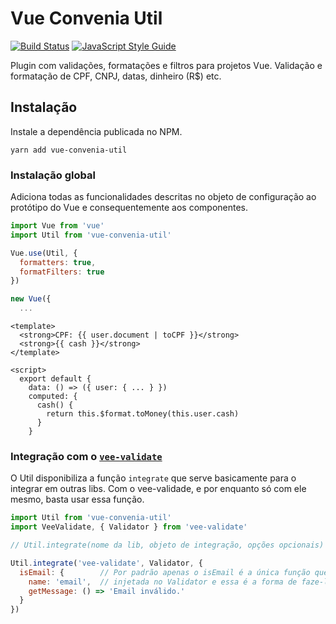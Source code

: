 # Vue Convenia Util

[![Build Status][badge-0]][link-0]
[![JavaScript Style Guide][badge-1]][link-1]

Plugin com validações, formatações e filtros para projetos Vue. Validação e
formatação de CPF, CNPJ, datas, dinheiro (R$) etc.

## Instalação

Instale a dependência publicada no NPM.

```shell
yarn add vue-convenia-util
```

### Instalação global

Adiciona todas as funcionalidades descritas no objeto de configuração ao
protótipo do Vue e consequentemente aos componentes.

```js
import Vue from 'vue'
import Util from 'vue-convenia-util'

Vue.use(Util, {
  formatters: true,
  formatFilters: true
})

new Vue({
  ...
```

```vue
<template>
  <strong>CPF: {{ user.document | toCPF }}</strong>
  <strong>{{ cash }}</strong>
</template>

<script>
  export default {
    data: () => ({ user: { ... } })
    computed: {
      cash() {
        return this.$format.toMoney(this.user.cash)
      }
    }
```

### Integração com o [`vee-validate`](https://github.com/baianat/vee-validate)

O Util disponibiliza a função `integrate` que serve basicamente para o integrar
em outras libs. Com o vee-validade, e por enquanto só com ele mesmo, basta usar
essa função.

```js
import Util from 'vue-convenia-util'
import VeeValidate, { Validator } from 'vee-validate'

// Util.integrate(nome da lib, objeto de integração, opções opcionais)

Util.integrate('vee-validate', Validator, {
  isEmail: {        // Por padrão apenas o isEmail é a única função que não é
    name: 'email',  // injetada no Validator e essa é a forma de faze-lo.
    getMessage: () => 'Email inválido.'
  }
})
```

<!-- Badges -->
[badge-0]: https://travis-ci.org/convenia/vue-convenia-util.svg?branch=master
[badge-1]: https://img.shields.io/badge/code_style-standard-brightgreen.svg

<!-- Links -->
[link-0]: https://travis-ci.org/convenia/vue-convenia-util
[link-1]: https://standardjs.com
